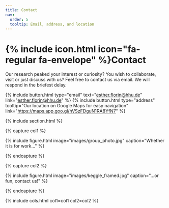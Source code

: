 ```yaml
---
title: Contact
nav:
  order: 5
  tooltip: Email, address, and location
---
```


# {% include icon.html icon="fa-regular fa-envelope" %}Contact

Our research peaked your interest or curiosity? You wish to collaborate, visit or just discuss with us? Feel free to contact us via email. We will respond in the briefest delay.

{%
  include button.html
  type="email"
  text="esther.florin@hhu.de"
  link="esther.florin@hhu.de"
%}
{%
  include button.html
  type="address"
  tooltip="Our location on Google Maps for easy navigation"
  link="https://maps.app.goo.gl/hVSzFDguN1RA8YfN7"
%}

{% include section.html %}

{% capture col1 %}

{%
  include figure.html
  image="images/group_photo.jpg"
  caption="Whether it is for work..."
%}

{% endcapture %}

{% capture col2 %}

{%
  include figure.html
  image="images/keggle_framed.jpg"
  caption="...or fun, contact us!"
%}

{% endcapture %}

{% include cols.html col1=col1 col2=col2 %}

